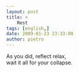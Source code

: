 ```yaml
---
layout: post
title: >
    Rest
tags: [english,]
date: 2009-01-23 23:33:00
author: pietro
---
```

As you did, reflect relax,<br/>wait it all for your collapse.

